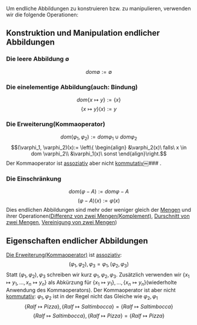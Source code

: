 Um endliche Abbildungen zu konstruieren bzw. zu manipulieren, verwenden wir die folgende Operationen:

## Konstruktion und Manipulation endlicher Abbildungen

### Die leere Abbildung $\emptyset$
$$dom \emptyset := \emptyset$$
### Die einelementige Abbildung(auch: Bindung)
$$dom\{x \mapsto y\} := \{x\}$$
$$\{x \mapsto y\}(x) := y$$
### Die Erweiterung(Kommaoperator)
$$dom(\varphi_1, \varphi_2) := dom \varphi_1 \cup dom \varphi_2$$
$$(\varphi_1, \varphi_2)(x):= 
\left\{ \begin{align}
&\varphi_2(x)\ falls\ x \in dom \varphi_2\\
&\varphi_1(x)\ sonst
\end{align}\right.$$
Der Kommaoperator ist [assoziativ](Assoziativgesetz.md) aber nicht [kommutativ](Kommutativgesetz.md)￼###
.
### Die Einschränkung
$$dom(\varphi - A) := dom \varphi - A$$
$$(\varphi - A)(x) := \varphi(x)$$
Dies endlichen Abbildungen sind mehr oder weniger gleich der [Mengen](Mengen.md) und ihrer Operationen([Differenz von zwei Mengen(Komplement)](Differenz%20von%20zwei%20Mengen(Komplement).md), [Durschnitt von zwei Mengen](Durschnitt%20von%20zwei%20Mengen.md), [Vereinigung von zwei Mengen](Vereinigung%20von%20zwei%20Mengen.md))

 ## Eigenschaften endlicher Abbildungen
[Die Erweiterung(Kommaoperator)](Endliche%20Abbildungen.md#Die%20Erweiterung(Kommaoperator)) ist [assoziativ](Assoziativgesetz.md):
$$(\varphi_1, \varphi_2), \varphi_3 = \varphi_1, (\varphi_2, \varphi_3)$$
Statt $(\varphi_1, \varphi_2), \varphi_3$ schreiben wir kurz $\varphi_1, \varphi_2, \varphi_3$. Zusätzlich verwenden wir $\{x_1 \mapsto y_1, ..., x_n \mapsto y_n\}$ als Abkürzung für $\{x_1 \mapsto y_1\}, ..., \{x_n \mapsto y_n\}$(wiederholte Anwendung des Kommaoperators).
Der Kommaoperator ist aber nicht [kommutativ](Kommutativgesetz.md): $\varphi_1, \varphi_2$ ist in der Regel nicht das Gleiche wie $\varphi_2, \varphi_1$
$$
\{Ralf \mapsto Pizza\}, \{Ralf \mapsto Saltimbocca\} = \{Ralf \mapsto Saltimbocca\}
$$
$$
\{Ralf \mapsto Saltimbocca\}, \{Ralf \mapsto Pizza\} = \{Ralf \mapsto Pizza\}
$$
